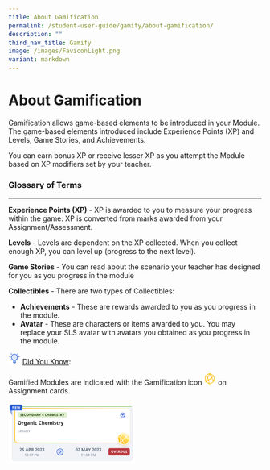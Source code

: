```yaml
---
title: About Gamification
permalink: /student-user-guide/gamify/about-gamification/
description: ""
third_nav_title: Gamify
image: /images/FaviconLight.png
variant: markdown
---
```

<h1 id="about-gamification-to-include-leaderboard-">About Gamification</h1>
<p>Gamification allows game-based elements to be introduced in your Module. The game-based elements introduced include Experience Points (XP) and Levels, Game Stories, and Achievements. </p>
<p>You can earn bonus XP or receive lesser XP as you attempt the Module based on XP modifiers set by your teacher.</p>
<h3 id="-glossary-of-terms-">Glossary of Terms</h3>
<hr>
<p><strong>Experience Points (XP)</strong> - XP is awarded to you to measure your progress within the game. XP is converted from marks awarded from your Assignment/Assessment.</p>
<p><strong>Levels</strong> - Levels are dependent on the XP collected. When you collect enough XP, you can level up (progress to the next level).</p>
<p><strong>Game Stories</strong> - You can read about the scenario your teacher has designed for you as you progress in the module</p>
<p><strong>Collectibles</strong> - There are two types of Collectibles:
	</p><ul>
		<li><strong>Achievements</strong> - These are rewards awarded to you as you progress in the module.</li>
		<li><strong>Avatar</strong> - These are characters or items awarded to you. You may replace your SLS avatar with avatars you obtained as you progress in the module.</li>
		</ul>
		
<img style="width:1.5rem; display: inline;" src="/images/Icons/Bulb32.svg"> <u>Did You Know</u>:
<p>Gamified Modules are indicated with the Gamification icon <img style="width:1.5rem; display: inline;" src="/images/Icons/Game.svg"> on Assignment cards.</p>
 <img alt="About Gamification" style="width: 50%;" src="/images/1Student/G-AboutGamification1.png">